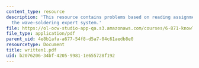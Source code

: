 ```yaml
---
content_type: resource
description: 'This resource contains problems based on reading assignment on smartwave:
  the wave-soldering expert system.'
file: https://ol-ocw-studio-app-qa.s3.amazonaws.com/courses/6-871-knowledge-based-applications-systems-spring-2005/b207620634bf420599811e655728f192_written1.pdf
file_type: application/pdf
parent_uid: 4e8b1afa-a677-54f8-d5a7-04c61aedb8e0
resourcetype: Document
title: written1.pdf
uid: b2076206-34bf-4205-9981-1e655728f192
---
```

